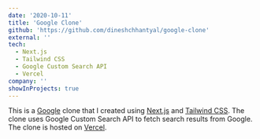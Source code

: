 ```yaml
---
date: '2020-10-11'
title: 'Google Clone'
github: 'https://github.com/dineshchhantyal/google-clone'
external: ''
tech:
  - Next.js
  - Tailwind CSS
  - Google Custom Search API
  - Vercel
company: ''
showInProjects: true
---
```


This is a [Google](https://www.google.com) clone that I created using [Next.js](https://nextjs.org) and [Tailwind CSS](https://tailwindcss.com/). The clone uses Google Custom Search API to fetch search results from Google. The clone is hosted on [Vercel](https://vercel.com).
